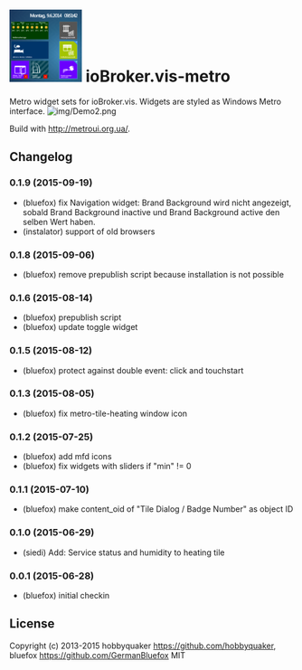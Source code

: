 ![Logo](admin/metro.png)
ioBroker.vis-metro
============

Metro widget sets for ioBroker.vis. Widgets are styled as Windows Metro interface.
![img/Demo2.png](Screenshot)

Build with http://metroui.org.ua/. 

## Changelog

### 0.1.9 (2015-09-19)
- (bluefox) fix Navigation widget: Brand Background wird nicht angezeigt, sobald Brand Background inactive und Brand Background active den selben Wert haben.
- (instalator) support of old browsers

### 0.1.8 (2015-09-06)
- (bluefox) remove prepublish script because installation is not possible

### 0.1.6 (2015-08-14)
- (bluefox) prepublish script
- (bluefox) update toggle widget

### 0.1.5 (2015-08-12)
- (bluefox) protect against double event: click and touchstart

### 0.1.3 (2015-08-05)
- (bluefox) fix metro-tile-heating window icon

### 0.1.2 (2015-07-25)
- (bluefox) add mfd icons
- (bluefox) fix widgets with sliders if "min" != 0

### 0.1.1 (2015-07-10)
- (bluefox) make content_oid of "Tile Dialog / Badge Number" as object ID

### 0.1.0 (2015-06-29)
- (siedi) Add: Service status and humidity to heating tile

### 0.0.1 (2015-06-28)
- (bluefox) initial checkin

## License
 Copyright (c) 2013-2015 hobbyquaker https://github.com/hobbyquaker, bluefox https://github.com/GermanBluefox
 MIT
